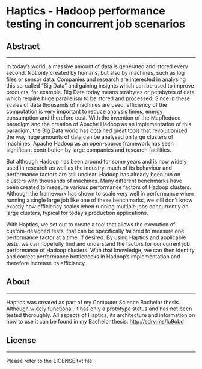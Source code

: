 # Haptics - Hadoop performance testing in concurrent job scenarios
## Abstract
***

In today’s world, a massive amount of data is generated and stored every second. Not only created by humans, but also by machines, such as log files or sensor data.
Companies and research are interested in analysing this so-called “Big Data” and gaining insights which can be used to improve products, for example.
Big Data today means terabytes or petabytes of data which require huge parallelism to be stored and processed. Since in these scales of data thousands of machines are used,
efficiency of the computation is very important to reduce analysis times, energy consumption and therefore cost. With the invention of the MapReduce paradigm
and the creation of Apache Hadoop as an implementation of this paradigm, the Big Data world has obtained great tools that revolutionized the way huge amounts of data
can be analysed on large clusters of machines. Apache Hadoop as an open-source framework has seen significant contribution by large companies and research facilities.

But although Hadoop has been around for some years and is now widely used in research as well as the industry, much of its behaviour and performance factors are still unclear.
Hadoop has already been run on clusters with thousands of machines. Many different benchmarks have been created to measure various performance factors of Hadoop clusters.
Although the framework has shown to scale very well in performance when running a single large job like one of these benchmarks, we still don’t know exactly how efficiency scales
when running multiple jobs concurrently on large clusters, typical for today’s production applications.

With Haptics, we set out to create a tool that allows the execution of custom-designed tests, that can be specifically tailored to measure one performance factor at a time, if desired.
By using Haptics and applicable tests, we can hopefully find and understand the factors for concurrent job performance of Hadoop clusters.
With that knowledge, we can then identify and correct performance bottlenecks in Hadoop’s implementation and therefore increase its efficiency. 

## About
***

Haptics was created as part of my Computer Science Bachelor thesis. Although widely functional, it has only a prototype status and has not been tested thoroughly.
All aspects of Haptics, its architecture and information on how to use it can be found in my Bachelor thesis: http://sdrv.ms/Iu9obd

## License
***

Please refer to the LICENSE.txt file.
